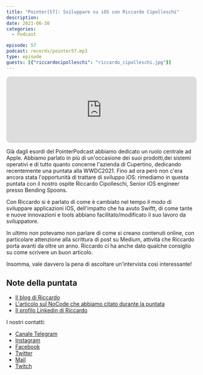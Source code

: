 ```yaml
---
title: "Pointer[57]: Sviluppare su iOS con Riccardo Cipolleschi"
description:
date: 2021-06-30
categories:
  - Podcast

episode: 57
podcast: records/pointer57.mp3
type: episode
guests: [{"riccardocipolleschi": "riccardo_cipolleschi.jpg"}]
---
```



<iframe src="https://embed.podcasts.apple.com/it/podcast/pointer-57-sviluppare-su-ios-con-riccardo-cipolleschi/id1465505870?i=1000527363357&amp;itsct=podcast_box_player&amp;itscg=30200&amp;ls=1&amp;theme=auto" sandbox="allow-forms allow-popups allow-same-origin allow-scripts allow-top-navigation-by-user-activation" allow="autoplay *; encrypted-media *;" style="width: 100%; max-width: 660px; overflow: hidden; border-radius: 10px; background: transparent none repeat scroll 0% 0%;" height="175px" frameborder="0"></iframe>



Già dagli esordi del PointerPodcast abbiamo dedicato un ruolo centrale ad Apple. Abbiamo parlato in più di un'occasione dei suoi prodotti,dei sistemi operativi e di tutto quanto concerne l'azienda di Cupertino,  dedicando recentemente una puntata alla WWDC2021.
Fino ad ora però non c'era ancora stata l'opportunità di trattare di sviluppo iOS: rimediamo in questa puntata con il nostro ospite Riccardo Cipolleschi, Senior iOS engineer presso Bending Spoons.

Con Riccardo si è parlato di come è cambiato nel tempo il modo di sviluppare applicazioni iOS, dell'impatto che ha avuto Swiftt, di come tante e nuove innovazioni e  tools abbiano facilitato/modificato il suo lavoro da sviluppatore.

In ultimo non potevamo non parlare di come si creano contenuti online, con particolare attenzione alla scrittura di post su Medium, attività che Riccardo porta avanti da oltre un anno. Riccardo ci ha anche dato qualche consiglio su come scrivere un buon articolo.

Insomma, vale davvero la pena di ascoltare un'intervista così interessante!


## Note della puntata 

- [Il blog di Riccardo](https://riccardocipolleschi.medium.com/)
- [L'articolo sul NoCode che abbiamo citato durante la puntata](https://refactoring.fm/p/the-best-no-code-tools-you-should)
- [Il profilo Linkedin di Riccardo](https://www.linkedin.com/in/riccardocip/)


I nostri contatti:

- [Canale Telegram](https://t.me/PointerPodcast)
- [Instagram](https://www.instagram.com/pointerpodcast/)
- [Facebook](https://www.facebook.com/pointerPodcast/)
- [Twitter](https://twitter.com/PointerPodcast)
- [Mail](info@pointerpodcast.it)
- [Twitch](https://www.twitch.tv/pointerpodcast)

